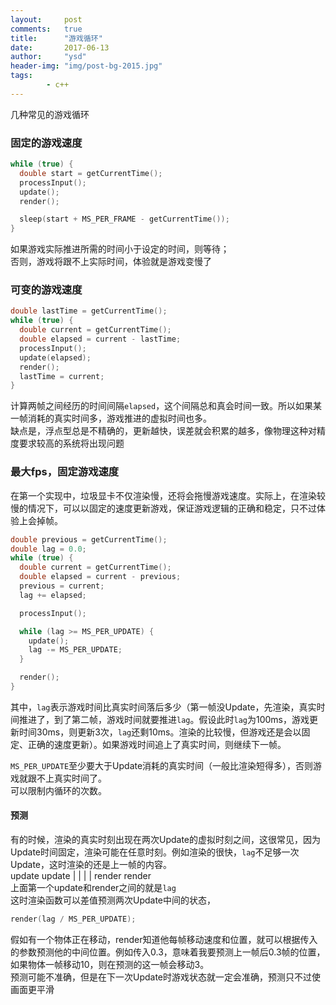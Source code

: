 ```yaml
---
layout:     post
comments:   true
title:      "游戏循环"
date:       2017-06-13
author:     "ysd"
header-img: "img/post-bg-2015.jpg"
tags:
        - c++
---
```


几种常见的游戏循环

### 固定的游戏速度

```cpp
while (true) {
  double start = getCurrentTime();
  processInput();
  update();
  render();

  sleep(start + MS_PER_FRAME - getCurrentTime());
}
```

如果游戏实际推进所需的时间小于设定的时间，则等待；</br>
否则，游戏将跟不上实际时间，体验就是游戏变慢了

### 可变的游戏速度

```cpp
double lastTime = getCurrentTime();
while (true) {
  double current = getCurrentTime();
  double elapsed = current - lastTime;
  processInput();
  update(elapsed);
  render();
  lastTime = current;
}
```

计算两帧之间经历的时间间隔```elapsed```，这个间隔总和真会时间一致。所以如果某一帧消耗的真实时间多，游戏推进的虚拟时间也多。<br/>
缺点是，浮点型总是不精确的，更新越快，误差就会积累的越多，像物理这种对精度要求较高的系统将出现问题

### 最大fps，固定游戏速度

在第一个实现中，垃圾显卡不仅渲染慢，还将会拖慢游戏速度。实际上，在渲染较慢的情况下，可以以固定的速度更新游戏，保证游戏逻辑的正确和稳定，只不过体验上会掉帧。

```cpp
double previous = getCurrentTime();
double lag = 0.0;
while (true) {
  double current = getCurrentTime();
  double elapsed = current - previous;
  previous = current;
  lag += elapsed;

  processInput();

  while (lag >= MS_PER_UPDATE) {
    update();
    lag -= MS_PER_UPDATE;
  }

  render();
}
```

其中，```lag```表示游戏时间比真实时间落后多少（第一帧没Update，先渲染，真实时间推进了，到了第二帧，游戏时间就要推进```lag```。假设此时```lag```为100ms，游戏更新时间30ms，则更新3次，```lag```还剩10ms。渲染的比较慢，但游戏还是会以固定、正确的速度更新）。如果游戏时间追上了真实时间，则继续下一帧。<br/>

```MS_PER_UPDATE```至少要大于Update消耗的真实时间（一般比渲染短得多），否则游戏就跟不上真实时间了。<br/>
可以限制内循环的次数。<br/>

#### 预测
有的时候，渲染的真实时刻出现在两次Update的虚拟时刻之间，这很常见，因为Update时间固定，渲染可能在任意时刻。例如渲染的很快，```lag```不足够一次Update，这时渲染的还是上一帧的内容。<br/>
update       update
   |            |
      |       |
    render  render
<br/>上面第一个update和render之间的就是```lag```<br/>
这时渲染函数可以差值预测两次Update中间的状态，

```cpp
render(lag / MS_PER_UPDATE);
```

假如有一个物体正在移动，render知道他每帧移动速度和位置，就可以根据传入的参数预测他的中间位置。例如传入0.3，意味着我要预测上一帧后0.3帧的位置，如果物体一帧移动10，则在预测的这一帧会移动3。<br/>
预测可能不准确，但是在下一次Update时游戏状态就一定会准确，预测只不过使画面更平滑